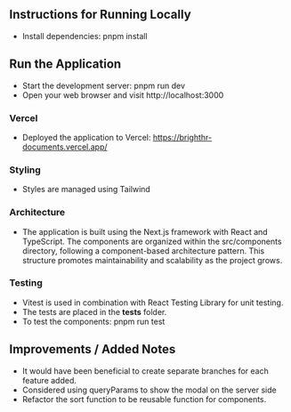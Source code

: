 ## Instructions for Running Locally

- Install dependencies: pnpm install

## Run the Application

- Start the development server: pnpm run dev
- Open your web browser and visit http://localhost:3000

### Vercel

- Deployed the application to Vercel: https://brighthr-documents.vercel.app/

### Styling

- Styles are managed using Tailwind

### Architecture

- The application is built using the Next.js framework with React and TypeScript. The components are organized within the src/components directory, following a component-based architecture pattern. This structure promotes maintainability and scalability as the project grows.

### Testing

- Vitest is used in combination with React Testing Library for unit testing.
- The tests are placed in the **tests** folder.
- To test the components: pnpm run test

## Improvements / Added Notes

- It would have been beneficial to create separate branches for each feature added.
- Considered using queryParams to show the modal on the server side
- Refactor the sort function to be reusable function for components.
